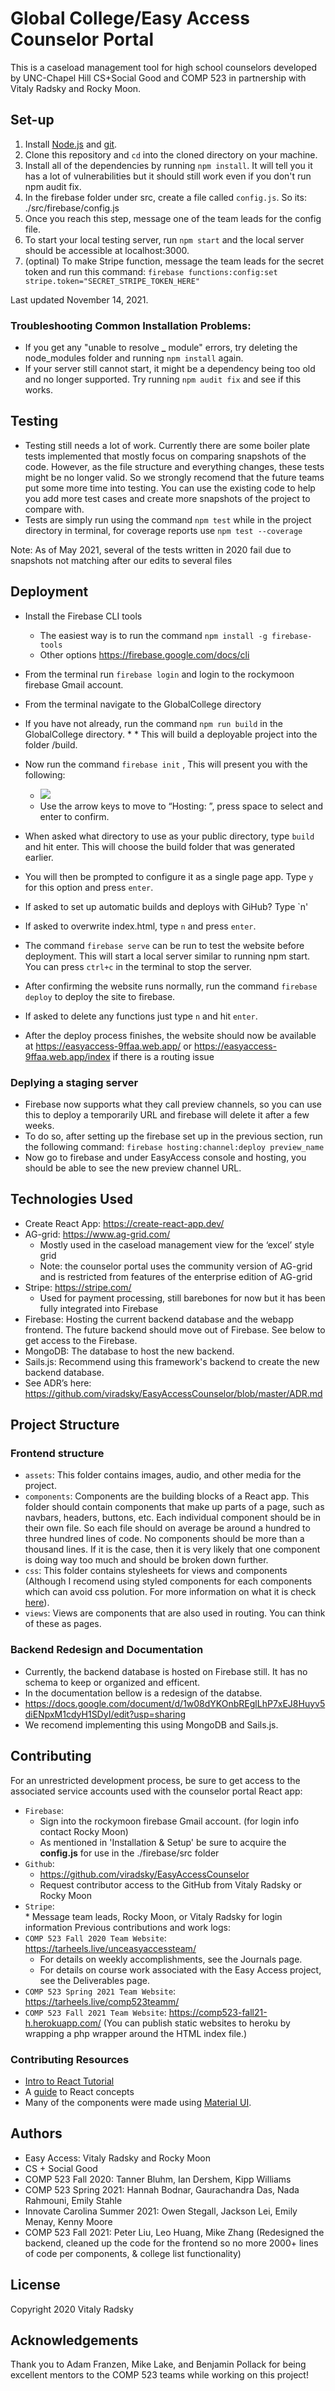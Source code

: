 # Global College/Easy Access Counselor Portal

This is a caseload management tool for high school counselors developed by UNC-Chapel Hill CS+Social Good and COMP 523 in partnership with Vitaly Radsky and Rocky Moon.

## Set-up

1. Install [Node.js](https://www.npmjs.com/get-npm) and [git](https://git-scm.com/downloads).
2. Clone this repository and `cd` into the cloned directory on your machine.
3. Install all of the dependencies by running `npm install`. It will tell you it has a lot of vulnerabilities but it should still work even if you don't run npm audit fix.
4. In the firebase folder under src, create a file called `config.js`. So its: ./src/firebase/config.js
5. Once you reach this step, message one of the team leads for the config file.
6. To start your local testing server, run `npm start` and the local server should be accessible at localhost:3000.
7. (optinal) To make Stripe function, message the team leads for the secret token and run this command: `firebase functions:config:set stripe.token="SECRET_STRIPE_TOKEN_HERE"`

Last updated November 14, 2021.

### Troubleshooting Common Installation Problems:

- If you get any "unable to resolve **\_** module" errors, try deleting the node_modules folder and running `npm install` again.
- If your server still cannot start, it might be a dependency being too old and no longer supported. Try running `npm audit fix` and see if this works.

## Testing

- Testing still needs a lot of work. Currently there are some boiler plate tests implemented that mostly focus on comparing snapshots of the code. However, as the file structure and everything changes, these tests might be no longer valid. So we strongly recomend that the future teams put some more time into testing. You can use the existing code to help you add more test cases and create more snapshots of the project to compare with.
- Tests are simply run using the command `npm test` while in the project directory in terminal, for coverage reports use `npm test --coverage`

Note: As of May 2021, several of the tests written in 2020 fail due to snapshots not matching after our edits to several files

## Deployment

- Install the Firebase CLI tools
  - The easiest way is to run the command `npm install -g firebase-tools`
  - Other options https://firebase.google.com/docs/cli
- From the terminal run `firebase login` and login to the rockymoon firebase Gmail account.
- From the terminal navigate to the GlobalCollege directory
- If you have not already, run the command `npm run build` in the GlobalCollege directory. \* \* This will build a deployable project into the folder /build.
- Now run the command `firebase init` , This will present you with the following:

  - ![](https://lh3.googleusercontent.com/2oogcRZ7V-qSwjC-Mxo4-RrRgrXT8oTvOCatul-uymQlniN1_nU2S5iSCAPadjBNNj-z6tFXkYBs2xZXnZalnNRFmZlrbODFrUVN9UBok6vL3gaY6Op5zaGBVMyyP4XROnJpHjJm)
  - Use the arrow keys to move to “Hosting: ”, press space to select and enter to confirm.

- When asked what directory to use as your public directory, type `build` and hit enter. This will choose the build folder that was generated earlier.
- You will then be prompted to configure it as a single page app. Type `y` for this option and press `enter`.
- If asked to set up automatic builds and deploys with GiHub? Type `n'
- If asked to overwrite index.html, type `n` and press `enter`.
- The command `firebase serve` can be run to test the website before deployment. This will start a local server similar to running npm start. You can press `ctrl+c` in the terminal to stop the server.
- After confirming the website runs normally, run the command `firebase deploy` to deploy the site to firebase.
- If asked to delete any functions just type `n` and hit `enter`.
- After the deploy process finishes, the website should now be available at https://easyaccess-9ffaa.web.app/ or https://easyaccess-9ffaa.web.app/index if there is a routing issue

### Deplying a staging server

- Firebase now supports what they call preview channels, so you can use this to deploy a temporarily URL and firebase will delete it after a few weeks.
- To do so, after setting up the firebase set up in the previous section, run the following command: `firebase hosting:channel:deploy preview_name`
- Now go to firebase and under EasyAccess console and hosting, you should be able to see the new preview channel URL.

## Technologies Used

- Create React App: https://create-react-app.dev/
- AG-grid: https://www.ag-grid.com/
  - Mostly used in the caseload management view for the ‘excel’ style grid
  - Note: the counselor portal uses the community version of AG-grid and is restricted from features of the enterprise edition of AG-grid
- Stripe: https://stripe.com/
  - Used for payment processing, still barebones for now but it has been fully integrated into Firebase
- Firebase: Hosting the current backend database and the webapp frontend. The future backend should move out of Firebase. See below to get access to the Firebase.
- MongoDB: The database to host the new backend.
- Sails.js: Recommend using this framework's backend to create the new backend database.
- See ADR’s here: https://github.com/viradsky/EasyAccessCounselor/blob/master/ADR.md

## Project Structure

### Frontend structure

- `assets`: This folder contains images, audio, and other media for the project.
- `components`: Components are the building blocks of a React app. This folder should contain components that make up parts of a page, such as navbars, headers, buttons, etc. Each individual component should be in their own file. So each file should on average be around a hundred to three hundred lines of code. No components should be more than a thousand lines. If it is the case, then it is very likely that one component is doing way too much and should be broken down further.
- `css`: This folder contains stylesheets for views and components (Although I recomend using styled components for each components which can avoid css polution. For more information on what it is check [here](https://styled-components.com/)).
- `views`: Views are components that are also used in routing. You can think of these as pages.

### Backend Redesign and Documentation

- Currently, the backend database is hosted on Firebase still. It has no schema to keep or organized and efficent.
- In the documentation bellow is a redesign of the databse.
- https://docs.google.com/document/d/1w08dYKOnbREglLhP7xEJ8Huyv5diENpxM1cdyH1SDyI/edit?usp=sharing
- We recomend implementing this using MongoDB and Sails.js.

## Contributing

For an unrestricted development process, be sure to get access to the associated service accounts used with the counselor portal React app:

- `Firebase`:
  - Sign into the rockymoon firebase Gmail account. (for login info contact Rocky Moon)
  - As mentioned in 'Installation & Setup' be sure to acquire the **config.js** for use in the ./firebase/src folder
- `Github`:
  - https://github.com/viradsky/EasyAccessCounselor
  - Request contributor access to the GitHub from Vitaly Radsky or Rocky Moon
- `Stripe`:  
   \* Message team leads, Rocky Moon, or Vitaly Radsky for login information
  Previous contributions and work logs:
- `COMP 523 Fall 2020 Team Website`: https://tarheels.live/unceasyaccessteam/
  - For details on weekly accomplishments, see the Journals page.
  - For details on course work associated with the Easy Access project, see the Deliverables page.
- `COMP 523 Spring 2021 Team Website`: https://tarheels.live/comp523teamm/
- `COMP 523 Fall 2021 Team Website`: https://comp523-fall21-h.herokuapp.com/ (You can publish static websites to heroku by wrapping a php wrapper around the HTML index file.)

### Contributing Resources

- [Intro to React Tutorial](https://reactjs.org/tutorial/tutorial.html)
- A [guide](https://reactjs.org/docs/hello-world.html) to React concepts
- Many of the components were made using [Material UI](https://material-ui.com/).

## Authors

- Easy Access: Vitaly Radsky and Rocky Moon
- CS + Social Good
- COMP 523 Fall 2020: Tanner Bluhm, Ian Dershem, Kipp Williams
- COMP 523 Spring 2021: Hannah Bodnar, Gaurachandra Das, Nada Rahmouni, Emily Stahle
- Innovate Carolina Summer 2021: Owen Stegall, Jackson Lei, Emily Menay, Kenny Moore
- COMP 523 Fall 2021: Peter Liu, Leo Huang, Mike Zhang (Redesigned the backend, cleaned up the code for the frontend so no more 2000+ lines of code per components, & college list functionality)

## License

Copyright 2020 Vitaly Radsky

## Acknowledgements

Thank you to Adam Franzen, Mike Lake, and Benjamin Pollack for being excellent mentors to the COMP 523 teams while working on this project!
